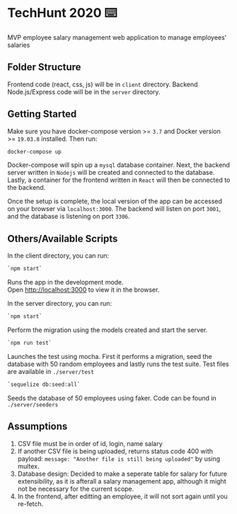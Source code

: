 # TechHunt 2020 ⌨️

MVP employee salary management web application to manage employees' salaries

## Folder Structure

Frontend code (react, css, js) will be in `client` directory. Backend Node.js/Express code will be in the `server` directory.

## Getting Started

Make sure you have docker-compose version >= `3.7` and Docker version >= `19.03.8` installed. Then run:

```bash
docker-compose up
```

Docker-compose will spin up a `mysql` database container. Next, the backend server written in `Nodejs` will be created and connected to the database. Lastly, a container for the frontend written in `React` will then be connected to the backend.

Once the setup is complete, the local version of the app can be accessed on your browser via `localhost:3000`. The backend will listen on port `3001`, and the database is listening on port `3306`.

## Others/Available Scripts

In the client directory, you can run:

```bash
`npm start`
```

Runs the app in the development mode.<br>
Open [http://localhost:3000](http://localhost:3000) to view it in the browser.

In the server directory, you can run:

```bash
`npm start`
```

Perform the migration using the models created and start the server.

```bash
`npm run test`
```

Launches the test using mocha. First it performs a migration, seed the database with 50 random employees and lastly runs the test suite. Test files are available in `./server/test`

```bash
`sequelize db:seed:all`
```

Seeds the database of 50 employees using faker. Code can be found in `./server/seeders`

## Assumptions

1. CSV file must be in order of id, login, name salary
2. If another CSV file is being uploaded, returns status code 400 with payload: `message: "Another file is still being uploaded"` by using multex.
3. Database design: Decided to make a seperate table for salary for future extensibility, as it is afterall a salary management app, although it might not be necessary for the current scope.
4. In the frontend, after editting an employee, it will not sort again until you re-fetch.
